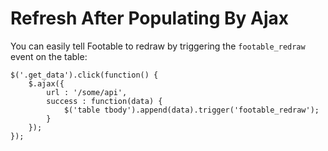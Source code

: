 # Refresh After Populating By Ajax

You can easily tell Footable to redraw by triggering the `footable_redraw`
event on the table:

    $('.get_data').click(function() {
        $.ajax({
            url : '/some/api',
            success : function(data) {
                $('table tbody').append(data).trigger('footable_redraw');
            }
        });
    });
